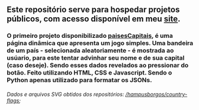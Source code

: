 ## Este repositório serve para hospedar projetos públicos, com acesso disponível em meu [site](https://guilhermegiusti.com/dev/).
### O primeiro projeto disponibilizado [paisesCapitais](/jogos/paisesCapitais/), é uma página dinâmica que apresenta um jogo simples. Uma bandeira de um país - selecionada aleatoriamente - é mostrada ao usúario, para este tentar advinhar seu nome e de sua capital (caso deseje). Sendo esses dados revelados ao pressionar do botão. Feito utilizando HTML, CSS e Javascript. Sendo o Python apenas utilizado para formatar os JSONs.
###### Dados e arquivos SVG obtidos dos repositórios: [/hampusborgos/country-flags](https://github.com/hampusborgos/country-flags); 
